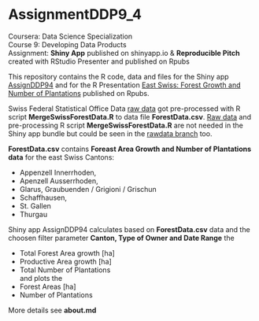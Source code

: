 # AssignmentDDP9_4
  
Coursera:   Data Science Specialization  
Course 9:   Developing Data Products  
Assignment: **Shiny App** published on shinyapp.io & **Reproducible Pitch** created with RStudio Presenter and published on Rpubs
  
This repository contains the R code, data and files for the Shiny app [AssignDDP94](https://mhunkeler.shinyapps.io/assignddp94/) and for the R Presentation [East Swiss: Forest Growth and Number of Plantations](http://www.rpubs.com/mhunkeler) published on Rpubs.
  
Swiss Federal Statistical Office Data [raw data](https://github.com/monika66/AssignmentDDP9_4/tree/rawdata) got pre-processed with R script **MergeSwissForestData.R** to data file **ForestData.csv**. [Raw data](https://github.com/monika66/AssignmentDDP9_4/tree/rawdata) and pre-processing R script **MergeSwissForestData.R** are not needed in the Shiny app bundle but could be seen in the [rawdata branch](https://github.com/monika66/AssignmentDDP9_4/tree/rawdata) too.

**ForestData.csv** contains **Foreast Area Growth and Number of Plantations data** for the east Swiss Cantons:  
- Appenzell Innerrhoden, 
- Apenzell Ausserrhoden, 
- Glarus, Graubuenden / Grigioni / Grischun
- Schaffhausen, 
- St. Gallen
- Thurgau

Shiny app AssignDDP94 calculates based on **ForestData.csv** data and the choosen filter parameter **Canton, Type of Owner and Date Range** the  
- Total Forest Area growth [ha]  
- Productive Area growth [ha]  
- Total Number of Plantations   
and plots the  
- Forest Areas [ha]  
- Number of Plantations  
  
More details see **about.md** 
  

 
